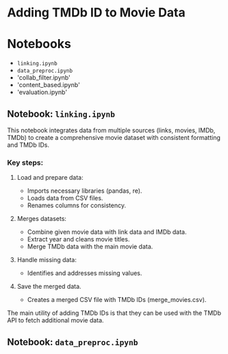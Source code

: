 # Adding TMDb ID to Movie Data

# Notebooks
- `linking.ipynb`
- `data_preproc.ipynb`
- 'collab_filter.ipynb'
- 'content_based.ipynb'
- 'evaluation.ipynb'

## Notebook: `linking.ipynb`

This notebook integrates data from multiple sources (links, movies, IMDb, TMDb) to create a comprehensive movie dataset with consistent formatting and TMDb IDs.
### Key steps:
1. Load and prepare data:

    - Imports necessary libraries (pandas, re).
    - Loads data from CSV files.
    - Renames columns for consistency.

2. Merges datasets:
    - Combine given movie data with link data and IMDb data.
    - Extract year and cleans movie titles.
    - Merge TMDb data with the main movie data.
3. Handle missing data:
    - Identifies and addresses missing values.
4. Save the merged data.
    - Creates a merged CSV file with TMDb IDs (merge_movies.csv).

The main utility of adding TMDb IDs is that they can be used with the TMDb API to fetch additional movie data.

## Notebook: `data_preproc.ipynb`

